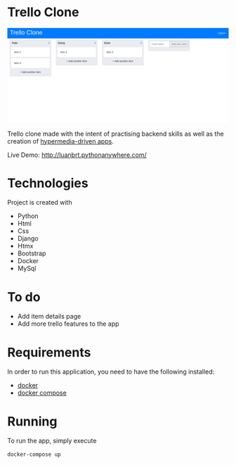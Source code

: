 # Trello Clone

![ui example](./images/ui_example.png)

Trello clone made with the intent of practising backend skills as well as the creation of [hypermedia-driven apps](https://htmx.org/essays/hypermedia-driven-applications/).

Live Demo: http://luanbrt.pythonanywhere.com/

# Technologies

Project is created with

- Python
- Html
- Css
- Django
- Htmx
- Bootstrap
- Docker
- MySql

# To do

- Add item details page
- Add more trello features to the app

# Requirements 

In order to run this application, you need to have the following installed:

- [docker](https://docs.docker.com/get-docker/)
- [docker compose](https://docs.docker.com/compose/install/)

# Running

To run the app, simply execute

```
docker-compose up
```